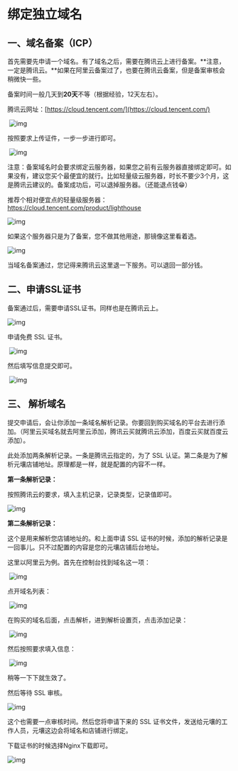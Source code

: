 # 绑定独立域名

## 一、域名备案（ICP）

首先需要先申请一个域名。有了域名之后，需要在腾讯云上进行备案。**注意，一定是腾讯云。**如果在阿里云备案过了，也要在腾讯云备案，但是备案审核会稍微快一些。

备案时间一般几天到**20天**不等（根据经验，12天左右）。

腾讯云网址：[https://cloud.tencent.com/](https://cloud.tencent.com/)

​ ![img](https://docimg6.docs.qq.com/image/AgAABdffSvfNS8fG6hVBu4c7NaYOfONt.png?w=1896&h=1110)         



按照要求上传证件，一步一步进行即可。

​ ![img](https://docimg7.docs.qq.com/image/AgAABdffSvfCe2kZke1LL7_cySeNBqsw.png?w=3068&h=1906)         



注意：备案域名时会要求绑定云服务器，如果您之前有云服务器直接绑定即可。如果没有，建议您买个最便宜的就行。比如轻量级云服务器，时长不要少3个月，这是腾讯云建议的。备案成功后，可以退掉服务器。（还能退点钱😁）

推荐个相对便宜点的轻量级服务器：https://cloud.tencent.com/product/lighthouse

![img](https://docimg1.docs.qq.com/image/AgAABdffSvdKSONf0KRAxbdl2XDtnp1a.png?w=2360&h=1518)

如果这个服务器只是为了备案，您不做其他用途，那镜像这里看着选。

![img](https://docimg4.docs.qq.com/image/AgAABdffSved4sEdUAJLIL7Mf2KQJNKF.png?w=2338&h=1494)

当域名备案通过，您记得来腾讯云这里退一下服务。可以退回一部分钱。

## 二、申请SSL证书

备案通过后，需要申请SSL证书。同样也是在腾讯云上。

​![img](https://docimg6.docs.qq.com/image/AgAABdffSvdW2gYT2SBIjJQQaOQw7u7G.png?w=1904&h=1184)         



申请免费 SSL 证书。

​ ![img](https://docimg6.docs.qq.com/image/AgAABdffSvcwyhPMgpJLvoY9vdIBVtMH.png?w=2912&h=1406)         



然后填写信息提交即可。

​                  ![img](https://docimg5.docs.qq.com/image/AgAABdffSvd5n0a2CilKeKvZ7a9P393-.png?w=2504&h=1350)    



##             三、     **解析域名**

提交申请后，会让你添加一条域名解析记录。你要回到购买域名的平台去进行添加。（阿里云买域名就去阿里云添加，腾讯云买就腾讯云添加，百度云买就百度云添加）。

此处添加两条解析记录。一条是腾讯云指定的，为了 SSL 认证。第二条是为了解析元壤店铺地址。原理都是一样，就是配置的内容不一样。

**第一条解析记录：**

按照腾讯云的要求，填入主机记录，记录类型，记录值即可。

![img](https://docimg9.docs.qq.com/image/AgAABdffSvd5RNJ0FY1AHZTIIAgudC98.png?w=2946&h=1232)



**第二条解析记录：**

这个是用来解析您店铺地址的。和上面申请 SSL 证书的时候，添加的解析记录是一回事儿。只不过配置的内容是您的元壤店铺后台地址。

这里以阿里云为例。首先在控制台找到域名这一项：

​                  ![img](https://docimg5.docs.qq.com/image/AgAABdffSvc2wS_s_-VPcp0Q9ary-15J.png?w=2414&h=1064)         



点开域名列表：

​                  ![img](https://docimg6.docs.qq.com/image/AgAABdffSvcxL_QFQQ9JWrAWpG309gaE.png?w=2856&h=986)         



在购买的域名后面，点击解析，进到解析设置页，点击添加记录：

​                  ![img](https://docimg6.docs.qq.com/image/AgAABdffSvfAiJ2QJ7tNJJi8zltut27V.png?w=2872&h=994)         



然后按照要求填入信息：

​                  ![img](https://docimg6.docs.qq.com/image/AgAABdffSve9mPnB2X1ERrNerB4q1Mj-.jpeg?w=1540&h=1480)         



稍等一下下就生效了。



然后等待 SSL 审核。

![img](https://docimg4.docs.qq.com/image/AgAABdffSvf-nQN4SHpINIBO8oa0Lvek.png?w=3058&h=1270)



这个也需要一点审核时间。然后您将申请下来的 SSL 证书文件，发送给元壤的工作人员，元壤这边会将域名和店铺进行绑定。

下载证书的时候选择Nginx下载即可。

![img](https://docimg10.docs.qq.com/image/AgAABdffSvdIMuseXCNHD5UND0sHeaYT.png?w=1634&h=1518)

